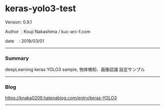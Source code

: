 
# keras-yolo3-test

 Version: 0.9.1

 Author  : Kouji Nakashima / kuc-arc-f.com

 date    : 2019/03/01

***
### Summary

deepLearning keras YOLO3 sample, 物体検知、画像認識 設定サンプル

***
### Blog

https://knaka0209.hatenablog.com/entry/keras-YOLO3

***

